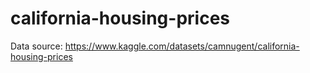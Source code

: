 # california-housing-prices
Data source: https://www.kaggle.com/datasets/camnugent/california-housing-prices
